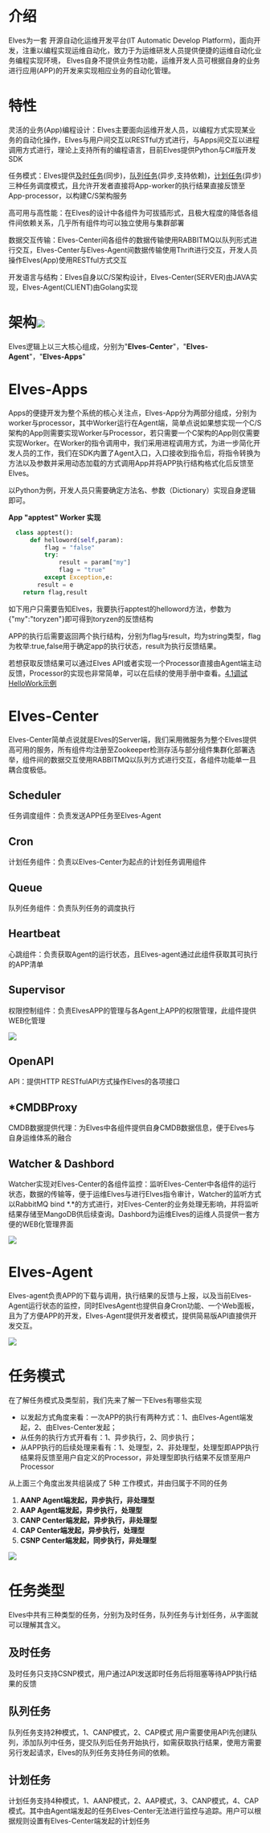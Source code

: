 # 介绍

Elves为一套 开源自动化运维开发平台\(IT Automatic Develop Platform\)，面向开发，注重以编程实现运维自动化，致力于为运维研发人员提供便捷的运维自动化业务编程实现环境， Elves自身不提供业务性功能，运维开发人员可根据自身的业务进行应用\(APP\)的开发来实现相应业务的自动化管理。

# 特性

灵活的业务\(App\)编程设计：Elves主要面向运维开发人员，以编程方式实现某业务的自动化操作，Elves与用户间交互以RESTful方式进行，与Apps间交互以进程调用方式进行，理论上支持所有的编程语言，目前Elves提供Python与C\#版开发SDK

任务模式：Elves提供[及时任务](/shi-yong-shou-ce/ren-wu-mo-shi.md)\(同步\)，[队列任务](/shi-yong-shou-ce/ren-wu-mo-shi.md)\(异步,支持依赖\)，[计划任务](/shi-yong-shou-ce/ren-wu-mo-shi.md)\(异步\) 三种任务调度模式，且允许开发者直接将App-worker的执行结果直接反馈至App-processor，以构建C/S架构服务

高可用与高性能：在Elves的设计中各组件为可拔插形式，且极大程度的降低各组件间依赖关系，几乎所有组件均可以独立使用与集群部署

数据交互传输：Elves-Center间各组件的数据传输使用RABBITMQ以队列形式进行交互，Elves-Center与Elves-Agent间数据传输使用Thrift进行交互，开发人员操作Elves\(App\)使用RESTful方式交互

开发语言与结构：Elves自身以C/S架构设计，Elves-Center\(SERVER\)由JAVA实现，Elves-Agent\(CLIENT\)由Golang实现

# 架构![](/assets/arc.jpg)

Elves逻辑上以三大核心组成，分别为"**Elves-Center**"，"**Elves-Agent**"，"**Elves-Apps**"

# Elves-Apps

Apps的便捷开发为整个系统的核心关注点，Elves-App分为两部分组成，分别为worker与processor，其中Worker运行在Agent端，简单点说如果想实现一个C/S架构的App则需要实现Worker与Processor，若只需要一个C架构的App则仅需要实现Worker。在Worker的指令调用中，我们采用进程调用方式，为进一步简化开发人员的工作，我们在SDK内置了Agent入口，入口接收到指令后，将指令转换为方法以及参数并采用动态加载的方式调用App并将APP执行结构格式化后反馈至Elves。

以Python为例，开发人员只需要确定方法名、参数（Dictionary）实现自身逻辑即可。

**App "apptest" Worker 实现**

```py
  class apptest():
      def helloword(self,param):
          flag = "false"
          try:
              result = param["my"]
              flag = "true"
          except Exception,e:
        result = e
    return flag,result
```

如下用户只需要告知Elves，我要执行apptest的helloword方法，参数为{"my":"toryzen"}即可得到toryzen的反馈结构

APP的执行后需要返回两个执行结构，分别为flag与result，均为string类型，flag为枚举:true,false用于确定app的执行状态，result为执行反馈结果。

若想获取反馈结果可以通过Elves API或者实现一个Processor直接由Agent端主动反馈，Processor的实现也非常简单，可以在后续的使用手册中查看。[4.1调试HelloWork示例](/shi-yong-shou-ce/helloword.md)

# Elves-Center

Elves-Center简单点说就是Elves的Server端，我们采用微服务为整个Elves提供高可用的服务，所有组件均注册至Zookeeper检测存活与部分组件集群化部署选举，组件间的数据交互使用RABBITMQ以队列方式进行交互，各组件功能单一且耦合度极低。

## Scheduler

任务调度组件：负责发送APP任务至Elves-Agent

## Cron

计划任务组件：负责以Elves-Center为起点的计划任务调用组件

## Queue

队列任务组件：负责队列任务的调度执行

## Heartbeat

心跳组件：负责获取Agent的运行状态，且Elves-agent通过此组件获取其可执行的APP清单

## Supervisor

权限控制组件：负责ElvesAPP的管理与各Agent上APP的权限管理，此组件提供WEB化管理

![](/assets/elves-center-supervisor.png)

## OpenAPI

API：提供HTTP RESTfulAPI方式操作Elves的各项接口

## \*CMDBProxy

CMDB数据提供代理：为Elves中各组件提供自身CMDB数据信息，便于Elves与自身运维体系的融合

## Watcher & Dashbord

Watcher实现对Elves-Center的各组件监控：监听Elves-Center中各组件的运行状态，数据的传输等，便于运维Elves与进行Elves指令审计，Watcher的监听方式以RabbitMQ bind \*.\*的方式进行，对Elves-Center的业务处理无影响，并将监听结果存储至MangoDB供后续查询。Dashbord为运维Elves的运维人员提供一套方便的WEB化管理界面

![](/assets/elves-center-dashbord.png)

# Elves-Agent

Elves-agent负责APP的下载与调用，执行结果的反馈与上报，以及当前Elves-Agent运行状态的监控，同时ElvesAgent也提供自身Cron功能、一个Web面板，且为了方便APP的开发，Elves-Agent提供开发者模式，提供简易版API直接供开发交互。

![](/assets/elves-agent-dashbord.png)

# 任务模式

在了解任务模式及类型前，我们先来了解一下Elves有哪些实现

* 以发起方式角度来看：一次APP的执行有两种方式：1、由Elves-Agent端发起，2、由Elves-Center发起；
* 从任务的执行方式开看有：1、异步执行，2、同步执行；
* 从APP执行的后续处理来看有：1、处理型，2、非处理型，处理型即APP执行结果将反馈至用户自定义的Processor，非处理型即执行结果不反馈至用户Processor

从上面三个角度出发共组装成了 5种 工作模式，并由归属于不同的任务

1. **AANP  Agent端发起，异步执行，非处理型**
2. **AAP     Agent端发起，异步执行，处理型**
3. **CANP  Center端发起，异步执行，非处理型**
4. **CAP     Center端发起，异步执行，处理型**
5. **CSNP   Center端发起，同步执行，非处理型**

![](/assets/modeandtype.png)

# 任务类型

Elves中共有三种类型的任务，分别为及时任务，队列任务与计划任务，从字面就可以理解其含义。

## 及时任务

及时任务只支持CSNP模式，用户通过API发送即时任务后将阻塞等待APP执行结果的反馈

## 队列任务

队列任务支持2种模式，1、CANP模式，2、CAP模式 用户需要使用API先创建队列，添加队列中任务，提交队列后任务开始执行，如需获取执行结果，使用方需要另行发起请求，Elves的队列任务支持任务间的依赖。

## 计划任务

计划任务支持4种模式，1、AANP模式，2、AAP模式，3、CANP模式，4、CAP模式。其中由Agent端发起的任务Elves-Center无法进行监控与追踪。用户可以根据规则设置有Elves-Center端发起的计划任务

